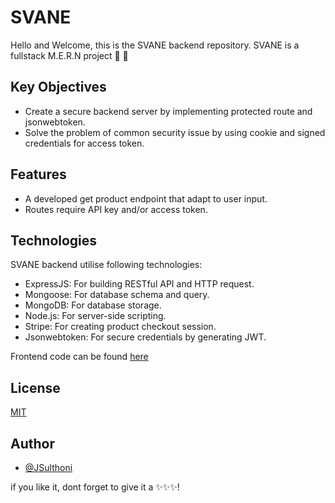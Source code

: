 # SVANE

Hello and Welcome, this is the SVANE backend repository. SVANE is a fullstack M.E.R.N project 🚀 🌟

## Key Objectives
* Create a secure backend server by implementing protected route and jsonwebtoken.
* Solve the problem of common security issue by using cookie and signed credentials for access token.


## Features
* A developed get product endpoint that adapt to user input.
* Routes require API key and/or access token.

## Technologies
SVANE backend utilise following technologies:

* ExpressJS: For building RESTful API and HTTP request.
* Mongoose: For database schema and query.
* MongoDB: For database storage.
* Node.js: For server-side scripting.
* Stripe: For creating product checkout session.
* Jsonwebtoken: For secure credentials by generating JWT.

Frontend code can be found [here](https://github.com/JSulthoni/SVANE-frontend)

## License
[MIT](https://choosealicense.com/licenses/mit/)


## Author
- [@JSulthoni](https://www.github.com/JSulthoni)

if you like it, dont forget to give it a ✨✨✨!
